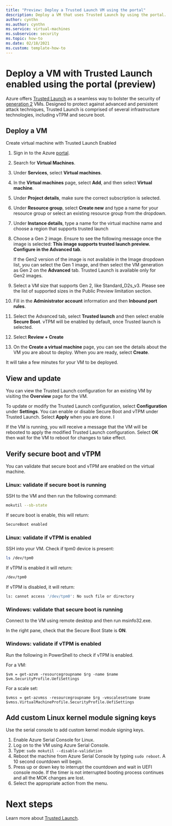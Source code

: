 ```yaml
---
title: "Preview: Deploy a Trusted Launch VM using the portal"
description: Deploy a VM that uses Trusted Launch by using the portal. 
author: cynthn
ms.author: cynthn
ms.service: virtual-machines
ms.subservice: security
ms.topic: how-to 
ms.date: 02/18/2021
ms.custom: template-how-to 
---
```


# Deploy a VM with Trusted Launch enabled using the portal (preview)

Azure offers [Trusted Launch](trusted-launch.md) as a seamless way to bolster the security of [generation 2](generation-2.md) VMs. Designed to protect against advanced and persistent attack techniques, Trusted Launch is comprised of several infrastructure technologies, including vTPM and secure boot.

## Deploy a VM
Create virtual machine with Trusted Launch Enabled
1. Sign in to the Azure [portal](https://portal.azure.com).
1. Search for **Virtual Machines**.
2. Under **Services**, select **Virtual machines**.
3. In the **Virtual machines** page, select **Add**, and then select **Virtual machine**.
4. Under **Project details**, make sure the correct subscription is selected.
5. Under **Resource group**, select **Create new** and type a name for your resource group or select an existing resource group from the dropdown.
5. Under **Instance details**, type a name for the virtual machine name and choose a region that supports trusted launch
6. Choose a Gen 2 image. Ensure to see the following message once the image is selected: **This image supports trusted launch preview. Configure in the Advanced tab**.
 
    If the Gen2 version of the image is not available in the Image dropdown list, you can select the Gen 1 image, and then select the VM generation as Gen 2 on the **Advanced** tab. Trusted Launch is available only for Gen2 images.
7.	Select a VM size that supports Gen 2, like Standard_D2s_v3. Please see the list of supported sizes in the Public Preview limitation section.
8.	Fill in the **Administrator account** information and then **Inbound port rules**.
9.	Select the Advanced tab, select **Trusted launch** and then select enable **Secure Boot**. vTPM will be enabled by default, once Trusted launch is selected.
10.	Select **Review + Create**
11.	On the **Create a virtual machine** page, you can see the details about the VM you are about to deploy. When you are ready, select **Create**.


It will take a few minutes for your VM to be deployed. 

## View and update

You can view the Trusted Launch configuration for an existing VM by visiting the **Overview** page for the VM.

To update or modify the Trusted Launch configuration, select **Configuration** under **Settings**. You can enable or disable Secure Boot and vTPM under Trusted Launch. Select **Apply** when you are done. I

If the VM is running, you will receive a message  that the VM will be rebooted to apply the modified Trusted Launch configuration. Select **OK** then wait for the VM to reboot for changes to take effect.


## Verify secure boot and vTPM

You can validate that secure boot and vTPM are enabled on the virtual machine.
	
### Linux: validate if secure boot is running

SSH to the VM and then run the following command: 

```bash
mokutil --sb-state
```

If secure boot is enable, this will return:
 
```bash
SecureBoot enabled 
```

### Linux: validate if vTPM is enabled

SSH into your VM. Check if tpm0 device is present: 

```bash
ls /dev/tpm0
```

If vTPM is enabled it will return:

```bash
/dev/tpm0
```

If vTPM is disabled, it will return:

```bash
ls: cannot access '/dev/tpm0': No such file or directory
```


### Windows: validate that secure boot is running 

Connect to the VM using remote desktop and then run msinfo32.exe.

In the right pane, check that the Secure Boot State is **ON**.
 
### Windows: validate if vTPM is enabled

Run the following in PowerShell to check if vTPM is enabled.

For a VM:

```powershell-interactive
$vm = get-azvm -resourcegroupname $rg -name $name
$vm.SecurityProfile.UefiSettings
```

For a scale set:

```powershell-interactive
$vmss = get-azvmss -resourcegroupname $rg -vmscalesetname $name
$vmss.VirtualMachineProfile.SecurityProfile.UefiSettings
```

## Add custom Linux kernel module signing keys 

Use the serial console to add custom kernel module signing keys.

1.	Enable Azure Serial Console for Linux.
2.	Log on to the VM using Azure Serial Console.
3.	Type: `sudo mokutil --disable-validation`
4.	Reboot the machine from Azure Serial Console by typing `sudo reboot`. A 10 second countdown will begin.
6.	Press up or down key to interrupt the countdown and wait in UEFI console mode. If the timer is not interrupted booting process continues and all the MOK changes are lost.
7.	Select the appropriate action from the menu.

# Next steps

Learn more about [Trusted Launch](trusted-launch.md).